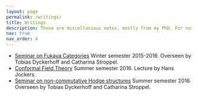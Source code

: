 ```yaml
---
layout: page
permalink: /writings/
title: Writings
description: These are miscellanious notes, mostly from my PhD. For notes I have written for courses I was teaching, see the relevant course page. Please contact me if you find an error in any of these files. 
nav: true
nav_order: 4
---
```


- [Seminar on Fukaya Categories]({{site.url}}/assets/pdf/notes/Notes_Fukaya.pdf) Winter semester 2015-2016. Overseen by Tobias Dyckerhoff and Catharina Stroppel.
- [Conformal Field Theory]({{site.url}}/assets/pdf/notes/Notes_CFT.pdf) Summer semester 2016. Lecture by Hans Jockers. 
- [Seminar on non-commutative Hodge structures]({{site.url}}/assets/pdf/notes/Notes_NCHodge.pdf) Summer semester 2016. Overseen by Tobias Dyckerhoff and Catharina Stroppel.

